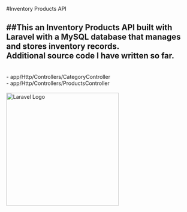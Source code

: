 #Inventory Products API

##This an Inventory Products API built with Laravel with a MySQL database that manages and stores inventory records.
<br>
Additional source code I have written so far.
<br>
----------------------------------------------
<br>
- app/Http/Controllers/CategoryController
<br>
- app/Http/Controllers/ProductsController
<br><br>
<img src="https://raw.githubusercontent.com/laravel/art/master/logo-lockup/5%20SVG/2%20CMYK/1%20Full%20Color/laravel-logolockup-cmyk-red.svg" width="300" alt="Laravel Logo">